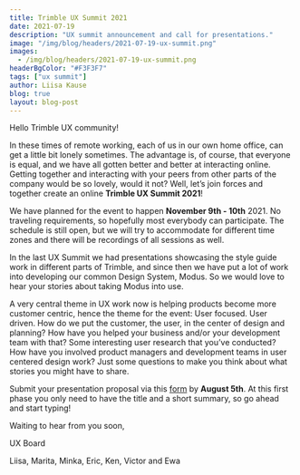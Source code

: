 ```yaml
---
title: Trimble UX Summit 2021
date: 2021-07-19
description: "UX summit announcement and call for presentations."
image: "/img/blog/headers/2021-07-19-ux-summit.png"
images:
  - /img/blog/headers/2021-07-19-ux-summit.png
headerBgColor: "#F3F3F7"
tags: ["ux summit"]
author: Liisa Kause
blog: true
layout: blog-post
---
```


Hello Trimble UX community!

In these times of remote working, each of us in our own home office, can get a little bit lonely sometimes. The advantage is, of course, that everyone is equal, and we have all gotten better and better at interacting online. Getting together and interacting with your peers from other parts of the company would be so lovely, would it not? Well, let’s join forces and together create an online **Trimble UX Summit 2021**!

We have planned for the event to happen **November 9th - 10th** 2021. No traveling requirements, so hopefully most everybody can participate. The schedule is still open, but we will try to accommodate for different time zones and there will be recordings of all sessions as well.

In the last UX Summit we had presentations showcasing the style guide work in different parts of Trimble, and since then we have put a lot of work into developing our common Design System, Modus. So we would love to hear your stories about taking Modus into use.

A very central theme in UX work now is helping products become more customer centric, hence the theme for the event: User focused. User driven. How do we put the customer, the user, in the center of design and planning? How have you helped your business and/or your development team with that? Some interesting user research that you’ve conducted? How have you involved product managers and development teams in user centered design work? Just some questions to make you think about what stories you might have to share.

Submit your presentation proposal via this [form](https://forms.gle/eBJELaNXHbfXbdPx5) by **August 5th**. At this first phase you only need to have the title and a short summary, so go ahead and start typing!

Waiting to hear from you soon,

UX Board

Liisa, Marita, Minka, Eric, Ken, Victor and Ewa
